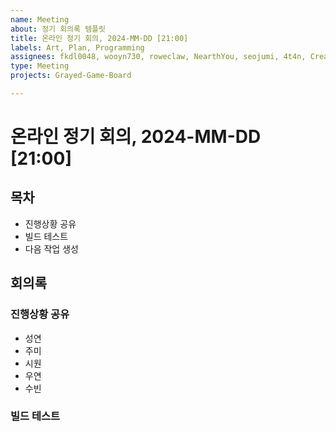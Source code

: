 ```yaml
---
name: Meeting
about: 정기 회의록 템플릿
title: 온라인 정기 회의, 2024-MM-DD [21:00]
labels: Art, Plan, Programming
assignees: fkdl0048, wooyn730, roweclaw, NearthYou, seojumi, 4t4n, CreatorLDH
type: Meeting
projects: Grayed-Game-Board

---
```


# 온라인 정기 회의, 2024-MM-DD [21:00]

## 목차
- 진행상황 공유
- 빌드 테스트
- 다음 작업 생성

## 회의록

### 진행상황 공유
- 성연
- 주미
- 시원
- 우연
- 수빈

### 빌드 테스트
